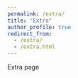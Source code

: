 ```yaml
---
permalink: /extra/
title: "Extra"
author_profile: true
redirect_from: 
  - /extra/
  - /extra.html
---
```


Extra page
